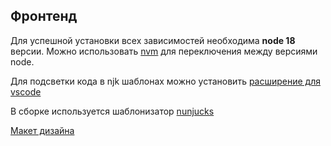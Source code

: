 ## Фронтенд

Для успешной установки всех зависимостей необходима **node 18** версии. Можно использовать [nvm](https://github.com/nvm-sh/nvm) для переключения между версиями node.

Для подсветки кода в njk шаблонах можно установить [расширение для vscode](https://marketplace.visualstudio.com/items?itemName=ronnidc.nunjucks)

В сборке используется шаблонизатор [nunjucks](https://mozilla.github.io/nunjucks/templating.html)

[Макет дизайна](https://www.figma.com/file/vPsA8xRIe0BgYkYPDIt8gw/Shelterpaws?type=design&node-id=0-1&mode=design)
